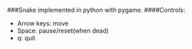 ###Snake implemented in python with pygame.
####Controls:
* Arrow keys: move
* Space: pause/reset(when dead)
* q: quit
